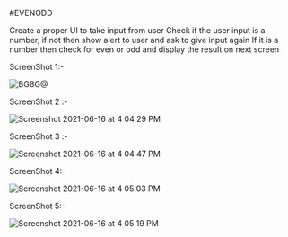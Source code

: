#EVENODD



Create a proper UI to take input from user 
Check if the user input is a number, if not then show alert to user and ask to give input again
If it is a number then check for even or odd and display the result on next screen

 
 ScreenShot 1:- 
 
 
![BGBG@](https://user-images.githubusercontent.com/81225289/122205738-34361600-cebe-11eb-871c-cbafef8c48a2.jpg)


ScreenShot 2 :- 


![Screenshot 2021-06-16 at 4 04 29 PM](https://user-images.githubusercontent.com/81225289/122205778-3dbf7e00-cebe-11eb-80bd-48506d409411.png)


ScreenShot 3 :-


![Screenshot 2021-06-16 at 4 04 47 PM](https://user-images.githubusercontent.com/81225289/122205802-43b55f00-cebe-11eb-8821-1e0bc13e22be.png)


ScreenShot  4:-


![Screenshot 2021-06-16 at 4 05 03 PM](https://user-images.githubusercontent.com/81225289/122205848-52037b00-cebe-11eb-8e6c-fd8afe140c67.png)


ScreenShot  5:- 


![Screenshot 2021-06-16 at 4 05 19 PM](https://user-images.githubusercontent.com/81225289/122205879-5d56a680-cebe-11eb-8346-b28dfb71e882.png)


